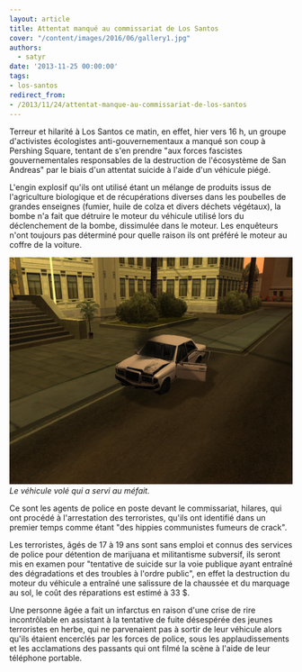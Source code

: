 ```yaml
---
layout: article
title: Attentat manqué au commissariat de Los Santos
cover: "/content/images/2016/06/gallery1.jpg"
authors:
  - satyr
date: '2013-11-25 00:00:00'
tags:
- los-santos
redirect_from:
- /2013/11/24/attentat-manque-au-commissariat-de-los-santos
---
```


Terreur et hilarité à Los Santos ce matin, en effet, hier vers 16 h, un groupe d'activistes écologistes anti-gouvernementaux a manqué son coup à Pershing Square, tentant de s'en prendre "aux forces fascistes gouvernementales responsables de la destruction de l'écosystème de San Andreas" par le biais d'un attentat suicide à l'aide d'un véhicule piégé.

L'engin explosif qu'ils ont utilisé étant un mélange de produits issus de l'agriculture biologique et de récupérations diverses dans les poubelles de grandes enseignes (fumier, huile de colza et divers déchets végétaux), la bombe n'a fait que détruire le moteur du véhicule utilisé lors du déclenchement de la bombe, dissimulée dans le moteur. Les enquêteurs n'ont toujours pas déterminé pour quelle raison ils ont préféré le moteur au coffre de la voiture.

![Le véhicule volé qui a servi au méfait.](/content/images/2016/06/gallery2.jpg)
_Le véhicule volé qui a servi au méfait._

Ce sont les agents de police en poste devant le commissariat, hilares, qui ont procédé à l'arrestation des terroristes, qu'ils ont identifié dans un premier temps comme étant "des hippies communistes fumeurs de crack".

Les terroristes, âgés de 17 à 19 ans sont sans emploi et connus des services de police pour détention de marijuana et militantisme subversif, ils seront mis en examen pour "tentative de suicide sur la voie publique ayant entraîné des dégradations et des troubles à l'ordre public", en effet la destruction du moteur du véhicule a entraîné une salissure de la chaussée et du marquage au sol, le coût des réparations est estimé à 33 $.

Une personne âgée a fait un infarctus en raison d'une crise de rire incontrôlable en assistant à la tentative de fuite désespérée des jeunes terroristes en herbe, qui ne parvenaient pas à sortir de leur véhicule alors qu'ils étaient encerclés par les forces de police, sous les applaudissements et les acclamations des passants qui ont filmé la scène à l'aide de leur téléphone portable.